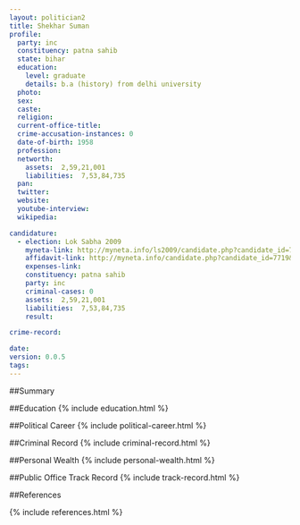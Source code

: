 ```yaml
---
layout: politician2
title: Shekhar Suman
profile: 
  party: inc
  constituency: patna sahib
  state: bihar
  education: 
    level: graduate
    details: b.a (history) from delhi university
  photo: 
  sex: 
  caste: 
  religion: 
  current-office-title: 
  crime-accusation-instances: 0
  date-of-birth: 1958
  profession: 
  networth: 
    assets:  2,59,21,001
    liabilities:  7,53,84,735
  pan: 
  twitter: 
  website: 
  youtube-interview: 
  wikipedia: 

candidature: 
  - election: Lok Sabha 2009
    myneta-link: http://myneta.info/ls2009/candidate.php?candidate_id=7719
    affidavit-link: http://myneta.info/candidate.php?candidate_id=7719&scan=original
    expenses-link: 
    constituency: patna sahib 
    party: inc
    criminal-cases: 0
    assets:  2,59,21,001
    liabilities:  7,53,84,735
    result:  

crime-record: 

date: 
version: 0.0.5
tags: 
---
```

##Summary


##Education
{% include education.html %}


##Political Career
{% include political-career.html %}


##Criminal Record
{% include criminal-record.html %}


##Personal Wealth
{% include personal-wealth.html %}


##Public Office Track Record
{% include track-record.html %}


##References


{% include references.html %}